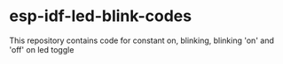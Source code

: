 # esp-idf-led-blink-codes
This repository contains code for constant on, blinking, blinking 'on' and 'off' on led toggle
